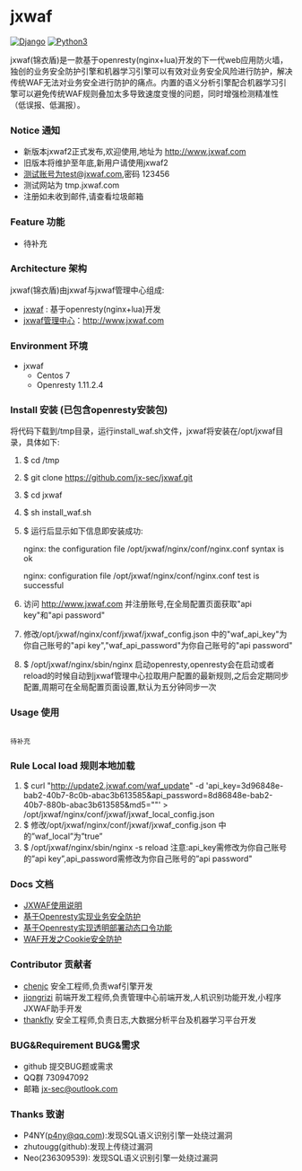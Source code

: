 # jxwaf


[![Django](https://img.shields.io/badge/centos-7-brightgreen.svg)](https://www.centos.org/)
[![Python3](https://img.shields.io/badge/openresty-1.11.2.5-brightgreen.svg)](http://openresty.org/en/)

jxwaf(锦衣盾)是一款基于openresty(nginx+lua)开发的下一代web应用防火墙，独创的业务安全防护引擎和机器学习引擎可以有效对业务安全风险进行防护，解决传统WAF无法对业务安全进行防护的痛点。内置的语义分析引擎配合机器学习引擎可以避免传统WAF规则叠加太多导致速度变慢的问题，同时增强检测精准性（低误报、低漏报）。

### Notice 通知
  - 新版本jxwaf2正式发布,欢迎使用,地址为 http://www.jxwaf.com
  - 旧版本将维护至年底,新用户请使用jxwaf2 
  - 测试账号为test@jxwaf.com,密码 123456
  - 测试网站为 tmp.jxwaf.com
  - 注册如未收到邮件,请查看垃圾邮箱
  
### Feature 功能
  - 待补充

### Architecture 架构

jxwaf(锦衣盾)由jxwaf与jxwaf管理中心组成:
  - [jxwaf](https://github.com/jx-sec/jxwaf) : 基于openresty(nginx+lua)开发
  - [jxwaf管理中心](http://www.jxwaf.com)：http://www.jxwaf.com


### Environment 环境

  - jxwaf 
    - Centos 7
    - Openresty 1.11.2.4

###  Install 安装 (已包含openresty安装包)
将代码下载到/tmp目录，运行install_waf.sh文件，jxwaf将安装在/opt/jxwaf目录，具体如下:

   1. $ cd /tmp
   2. $ git clone https://github.com/jx-sec/jxwaf.git
   3. $ cd jxwaf
   4. $ sh install_waf.sh 
   5. $ 运行后显示如下信息即安装成功: 
   
      nginx: the configuration file /opt/jxwaf/nginx/conf/nginx.conf syntax is ok

      nginx: configuration file /opt/jxwaf/nginx/conf/nginx.conf test is successful

   6. 访问 http://www.jxwaf.com 并注册账号,在全局配置页面获取"api key"和"api password"
   7. 修改/opt/jxwaf/nginx/conf/jxwaf/jxwaf_config.json 中的"waf_api_key"为你自己账号的"api key","waf_api_password"为你自己账号的"api password"
   8. $ /opt/jxwaf/nginx/sbin/nginx 启动openresty,openresty会在启动或者reload的时候自动到jxwaf管理中心拉取用户配置的最新规则,之后会定期同步配置,周期可在全局配置页面设置,默认为五分钟同步一次

### Usage 使用

```

待补充

```

### Rule Local load 规则本地加载
  1. $ curl "http://update2.jxwaf.com/waf_update" -d 'api_key=3d96848e-bab2-40b7-8c0b-abac3b613585&api_password=8d86848e-bab2-40b7-880b-abac3b613585&md5=""' > /opt/jxwaf/nginx/conf/jxwaf/jxwaf_local_config.json
  2. $ 修改/opt/jxwaf/nginx/conf/jxwaf/jxwaf_config.json 中的”waf_local”为”true”
  3. $ /opt/jxwaf/nginx/sbin/nginx -s reload
注意:api_key需修改为你自己账号的”api key”,api_password需修改为你自己账号的”api password"




 


### Docs 文档
   * [JXWAF使用说明](docs/JXWAF使用说明.md)
   * [基于Openresty实现业务安全防护 ](http://www.freebuf.com/vuls/150571.html)
   * [基于Openresty实现透明部署动态口令功能](http://www.freebuf.com/articles/network/150959.html)
   * [WAF开发之Cookie安全防护  ](http://www.freebuf.com/articles/web/164232.html) 
    

### Contributor 贡献者
- [chenjc](https://github.com/jx-sec)  安全工程师,负责waf引擎开发
- [jiongrizi](https://github.com/jiongrizi) 前端开发工程师,负责管理中心前端开发,人机识别功能开发,小程序JXWAF助手开发
- [thankfly](https://github.com/thankfly)   安全工程师,负责日志,大数据分析平台及机器学习平台开发


### BUG&Requirement BUG&需求

- github 提交BUG题或需求
- QQ群 730947092
- 邮箱 jx-sec@outlook.com

### Thanks 致谢
 - P4NY(p4ny@qq.com):发现SQL语义识别引擎一处绕过漏洞  
 - zhutougg(github):发现上传绕过漏洞
 - Neo(236309539): 发现SQL语义识别引擎一处绕过漏洞
